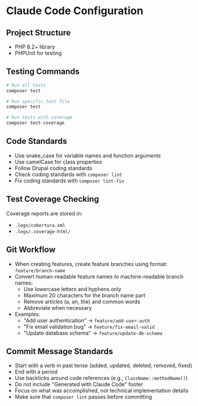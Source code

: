 # Claude Code Configuration

## Project Structure
- PHP 8.2+ library
- PHPUnit for testing

## Testing Commands
```bash
# Run all tests
composer test

# Run specific test file
composer test

# Run tests with coverage
composer test-coverage
```

## Code Standards
- Use snake_case for variable names and function arguments
- Use camelCase for class properties
- Follow Drupal coding standards
- Check coding standards with `composer lint`
- Fix coding standards with `composer lint-fix`

## Test Coverage Checking
Coverage reports are stored in:
- `.logs/cobertura.xml`
- `.logs/.coverage-html/`

## Git Workflow
- When creating features, create feature branches using format: `feature/branch-name`
- Convert human-readable feature names to machine-readable branch names:
  - Use lowercase letters and hyphens only
  - Maximum 20 characters for the branch name part
  - Remove articles (a, an, the) and common words
  - Abbreviate when necessary
- Examples:
  - "Add user authentication" → `feature/add-user-auth`
  - "Fix email validation bug" → `feature/fix-email-valid`
  - "Update database schema" → `feature/update-db-schema`

## Commit Message Standards
- Start with a verb in past tense (added, updated, deleted, removed, fixed)
- End with a period
- Use backticks around code references (e.g., `ClassName::methodName()`)
- Do not include "Generated with Claude Code" footer
- Focus on what was accomplished, not technical implementation details
- Make sure that `composer lint` passes before committing
